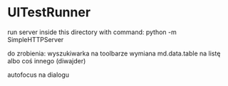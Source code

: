 # UITestRunner

run server inside this directory with command:
python -m SimpleHTTPServer

do zrobienia:
wyszukiwarka na toolbarze
wymiana md.data.table na listę albo coś innego (diwajder)

autofocus na dialogu